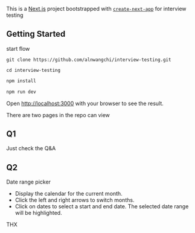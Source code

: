 This is a [Next.js](https://nextjs.org) project bootstrapped with [`create-next-app`](https://nextjs.org/docs/app/api-reference/cli/create-next-app) for interview testing

## Getting Started

start flow

```git
git clone https://github.com/alnwangchi/interview-testing.git

cd interview-testing
```

```bash
npm install

npm run dev
```

Open [http://localhost:3000](http://localhost:3000) with your browser to see the result.

There are two pages in the repo can view

## Q1

Just check the Q&A

## Q2

Date range picker

- Display the calendar for the current month.
- Click the left and right arrows to switch months.
- Click on dates to select a start and end date. The selected date range will be highlighted.

THX
